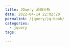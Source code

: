 ```yaml
---
title: JQuery 源码分析
date: 2022-04-14 22:02:20
permalink: /jquery/jq-book/
categories:
  - jquery
tags:
  - 
---
```

<!-- <ClientOnly>
<Pdf src="/assets/pdf/Jquery1.2.6源码分析.pdf"/>
</ClientOnly> -->
